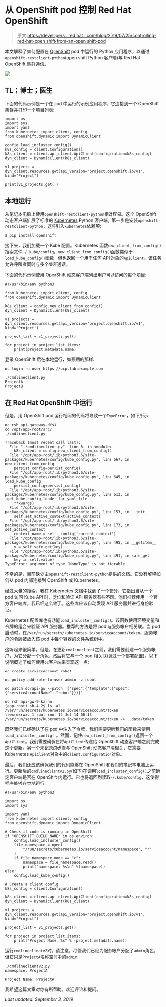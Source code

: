 # 从 OpenShift pod 控制 Red Hat OpenShift

> 原文:[https://developers . red hat . com/blog/2019/07/25/controlling-red-hat-open shift-from-an-open shift-pod](https://developers.redhat.com/blog/2019/07/25/controlling-red-hat-openshift-from-an-openshift-pod)

本文解释了如何配置在 [OpenShift](http://developers.redhat.com/openshift/) pod 中运行的 Python 应用程序，以通过`openshift-restclient-python`(open shift Python 客户端)与 Red Hat OpenShift 集群通信。

![](../Images/c8bc6b09d650ccfe271c7b678a86abdd.png)

## TL；博士；医生

下面的代码示例是一个在 pod 中运行的示例应用程序，它连接到一个 OpenShift 集群并打印一个项目列表:

```
import os
import sys
import yaml
from kubernetes import client, config
from openshift.dynamic import DynamicClient

config.load_incluster_config()
k8s_config = client.Configuration()
k8s_client = client.api_client.ApiClient(configuration=k8s_config)
dyn_client = DynamicClient(k8s_client)

v1_projects = dyn_client.resources.get(api_version="project.openshift.io/v1", kind="Project")

print(v1_projects.get())

```

## 本地运行

从笔记本电脑上使用`openshift-restclient-python`相对容易。这个 OpenShift 动态客户端扩展了标准的 [Kubernetes](http://developers.redhat.com/topics/kubernetes/) Python 客户端。第一步是安装`openshift-restclient-python`，这将引入`kubernetes`依赖项:

```
$ pip install openshift

```

接下来，我们加载一个 Kube 配置。Kubernetes 函数`new_client_from_config()`搜索文件`~/.kube/config`。`new_client_from_config()`函数类似于`load_kube_config()`函数，但也返回一个用于任何 API 对象的`ApiClient`。该任务允许呼叫者同时与多个集群通话。

下面的代码示例使用 OpenShift 动态客户端列出用户可以访问的每个项目:

```
#!/usr/bin/env python3

from kubernetes import client, config
from openshift.dynamic import DynamicClient

k8s_client = config.new_client_from_config()
dyn_client = DynamicClient(k8s_client)

v1_projects = dyn_client.resources.get(api_version='project.openshift.io/v1', kind='Project')

project_list = v1_projects.get()

for project in project_list.items:
    print(project.metadata.name)

```

登录 OpenShift 后在本地运行，如预期的那样:

```
oc login -u user https://ocp.lab.example.com

./cmdlineclient.py
ProjectA
ProjectB

```

## 在 Red Hat OpenShift 中运行

但是，用 OpenShift pod 运行相同的代码将导致一个`TypeError`，如下所示:

```
oc rsh api-gateway-dfs3
cd /opt/app-root/src/
./cmdlineclient.py

Traceback (most recent call last):
  File "./cmdlineclient.py", line 6, in <module>
    k8s_client = config.new_client_from_config()
  File "/opt/app-root/lib/python3.6/site-packages/kubernetes/config/kube_config.py", line 667, in new_client_from_config
    persist_config=persist_config)
  File "/opt/app-root/lib/python3.6/site-packages/kubernetes/config/kube_config.py", line 645, in load_kube_config
    persist_config=persist_config)
  File "/opt/app-root/lib/python3.6/site-packages/kubernetes/config/kube_config.py", line 613, in _get_kube_config_loader_for_yaml_file
    **kwargs)
  File "/opt/app-root/lib/python3.6/site-packages/kubernetes/config/kube_config.py", line 153, in __init__
    self.set_active_context(active_context)
  File "/opt/app-root/lib/python3.6/site-packages/kubernetes/config/kube_config.py", line 173, in set_active_context
    context_name = self._config['current-context']
  File "/opt/app-root/lib/python3.6/site-packages/kubernetes/config/kube_config.py", line 495, in __getitem__
    v = self.safe_get(key)
  File "/opt/app-root/lib/python3.6/site-packages/kubernetes/config/kube_config.py", line 491, in safe_get
    key in self.value):
TypeError: argument of type 'NoneType' is not iterable
```

不幸的是，目前缺少由`openshift-restclient-python`提供的文档。它没有解释如何从 pod 内部连接到 OpenShift 或 Kubernetes。

经过大量的搜索，我在 Kubernetes 文档中找到了一个部分，它指出当从一个 pod 访问 Kube API 时，定位和验证 API 服务器有些不同。他们推荐使用一个官方客户端库，我已经这么做了。这些库应该自动发现 API 服务器并进行身份验证。

Kubernetes 配置库也有功能`load_incluster_config()`。该函数使用环境变量和令牌的组合来验证 API 服务器。推荐的方法是将 pod 与服务帐户相关联。当 pod 启动时，在`/var/run/secrets/kubernetes.io/serviceaccount/token`，服务帐户的令牌被放入该 pod 中每个容器的文件系统树中。

这听起来很简单。但是，在更新`cmdlineclient`之前，我们需要创建一个服务帐户，为它分配一个角色，然后将它与一个 pod 相关联(通过一个部署配置)。以下说明概述了如何使用`oc`客户端来实现这一点:

```
oc create serviceaccount robot

oc policy add-role-to-user admin -z robot

oc patch dc/api-gw --patch '{"spec":{"template":{"spec":{"serviceAccountName": "robot"}}}}'

oc rsh api-gw-9-kzrhn
(app-root) sh-4.2$ ls -al /var/run/secrets/kubernetes.io/serviceaccount/token
lrwxrwxrwx. 1 root root 12 Jul 14 06:13 /var/run/secrets/kubernetes.io/serviceaccount/token -> ..data/token
```

既然我们已经确认了在 pod 中注入了令牌，我们需要更新我们的函数来使用`load_incluster_config()`。然而，记住`new_client_from_config()`返回一个`ApiClient`。我们需要确保在将`ApiClient`传递给 OpenShift 动态客户端之前完成这个更新。另一个未记录的步骤与 OpenShift 动态客户端相关，它需要 Kubernetes `ApiClient`对象中的`client.configuration`对象。

最后，我们还应该确保我们的代码能够在 OpenShift 和我们的笔记本电脑上运行。更新后的`cmdlineclientv2.py`(如下)在调用`load_incluster_config()`之前确定客户端是否在 OpenShift 内运行。它也将退回到读取`~/.kube/config`，这使得程序能够在本地运行:

```
#!/usr/bin/env python3

import os
import sys

import yaml
from kubernetes import client, config
from openshift.dynamic import DynamicClient

# Check if code is running in OpenShift
if "OPENSHIFT_BUILD_NAME" in os.environ:
    config.load_incluster_config()
    file_namespace = open(
        "/run/secrets/kubernetes.io/serviceaccount/namespace", "r"
    )
    if file_namespace.mode == "r":
        namespace = file_namespace.read()
        print("namespace: %s\n" %(namespace))
else:
    config.load_kube_config()

# Create a client config
k8s_config = client.Configuration()

k8s_client = client.api_client.ApiClient(configuration=k8s_config)
dyn_client = DynamicClient(k8s_client)

v1_projects = dyn_client.resources.get(api_version="project.openshift.io/v1", kind="Project")

project_list = v1_projects.get()

for project in project_list.items:
    print("Project Name: %s" % (project.metadata.name))

```

运行`cmdlineclientv2`时，请注意，尽管我们已经为服务帐户分配了`admin`角色，但它只是`ProjectA`名称空间中的`admin`:

```
./cmdlineclientv2.py
namespace: ProjectA

Project Name: ProjectA

```

我希望这篇文章对你有所帮助。欢迎评论和提问。

*Last updated: September 3, 2019*